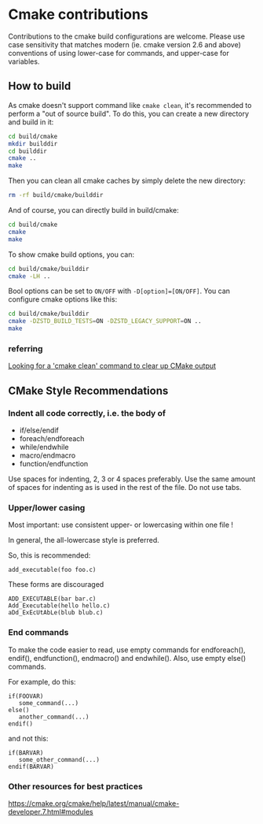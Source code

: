 # Cmake contributions

Contributions to the cmake build configurations are welcome. Please use case sensitivity that matches modern (ie. cmake
version 2.6 and above)
conventions of using lower-case for commands, and upper-case for variables.

## How to build

As cmake doesn't support command like `cmake clean`, it's recommended to perform a "out of source build". To do this,
you can create a new directory and build in it:

```sh
cd build/cmake
mkdir builddir
cd builddir
cmake ..
make
```

Then you can clean all cmake caches by simply delete the new directory:

```sh
rm -rf build/cmake/builddir
```

And of course, you can directly build in build/cmake:

```sh
cd build/cmake
cmake
make
```

To show cmake build options, you can:

```sh
cd build/cmake/builddir
cmake -LH ..
```

Bool options can be set to `ON/OFF` with `-D[option]=[ON/OFF]`. You can configure cmake options like this:

```sh
cd build/cmake/builddir
cmake -DZSTD_BUILD_TESTS=ON -DZSTD_LEGACY_SUPPORT=ON ..
make
```

### referring

[Looking for a 'cmake clean' command to clear up CMake output](https://stackoverflow.com/questions/9680420/looking-for-a-cmake-clean-command-to-clear-up-cmake-output)

## CMake Style Recommendations

### Indent all code correctly, i.e. the body of

* if/else/endif
* foreach/endforeach
* while/endwhile
* macro/endmacro
* function/endfunction

Use spaces for indenting, 2, 3 or 4 spaces preferably. Use the same amount of spaces for indenting as is used in the
rest of the file. Do not use tabs.

### Upper/lower casing

Most important: use consistent upper- or lowercasing within one file !

In general, the all-lowercase style is preferred.

So, this is recommended:

```
add_executable(foo foo.c)
```

These forms are discouraged

```
ADD_EXECUTABLE(bar bar.c)
Add_Executable(hello hello.c)
aDd_ExEcUtAbLe(blub blub.c)
```

### End commands

To make the code easier to read, use empty commands for endforeach(), endif(), endfunction(), endmacro() and endwhile().
Also, use empty else() commands.

For example, do this:

```
if(FOOVAR)
   some_command(...)
else()
   another_command(...)
endif()
```

and not this:

```
if(BARVAR)
   some_other_command(...)
endif(BARVAR)
```

### Other resources for best practices

https://cmake.org/cmake/help/latest/manual/cmake-developer.7.html#modules
